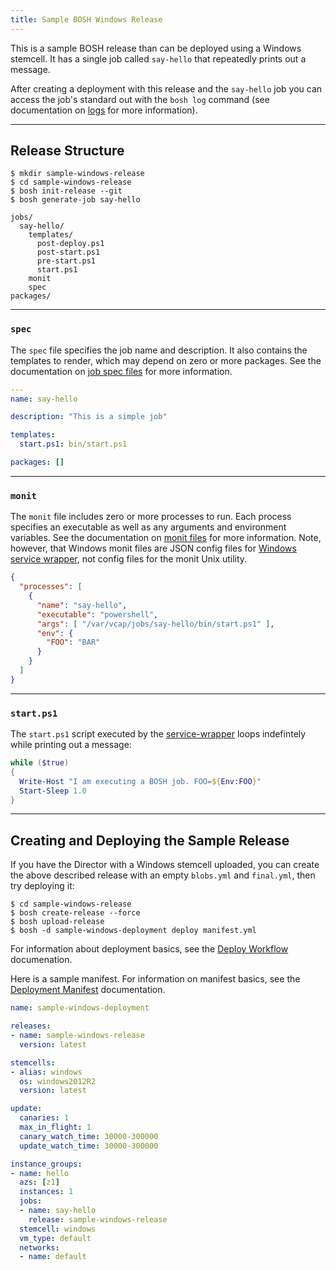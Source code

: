 ```yaml
---
title: Sample BOSH Windows Release
---
```


This is a sample BOSH release than can be deployed using a Windows stemcell. It has a single job called `say-hello` that repeatedly prints out a message.

After creating a deployment with this release and the `say-hello` job you can access the job's standard out with the `bosh log` command (see documentation on [logs](job-logs.md) for more information).

---
## <a id="release-structure"></a> Release Structure

```shell
$ mkdir sample-windows-release
$ cd sample-windows-release
$ bosh init-release --git
$ bosh generate-job say-hello
```

```
jobs/
  say-hello/
    templates/
      post-deploy.ps1
      post-start.ps1
      pre-start.ps1
      start.ps1
    monit
    spec
packages/
```

---
### <a id="say-hello-spec"></a> `spec`

The `spec` file specifies the job name and description. It also contains the templates to render, which may depend on zero or more packages. See the documentation on [job spec files](jobs.md#spec) for more information.

```yaml
---
name: say-hello

description: "This is a simple job"

templates:
  start.ps1: bin/start.ps1

packages: []
```

---
### <a id="say-hello-monit"></a> `monit`

The `monit` file includes zero or more processes to run. Each process specifies an executable as well as any arguments and environment variables. See the documentation on [monit files](jobs.md#monit) for more information. Note, however, that Windows monit files are JSON config files for [Windows service wrapper](https://github.com/kohsuke/winsw), not config files for the monit Unix utility.

```json
{
  "processes": [
    {
      "name": "say-hello",
      "executable": "powershell",
      "args": [ "/var/vcap/jobs/say-hello/bin/start.ps1" ],
      "env": {
        "FOO": "BAR"
      }
    }
  ]
}
```

---
### <a id="start-ps1"></a> `start.ps1`

The `start.ps1` script executed by the [service-wrapper](https://github.com/kohsuke/winsw) loops indefintely while printing out a message:

```powershell
while ($true)
{
  Write-Host "I am executing a BOSH job. FOO=${Env:FOO}"
  Start-Sleep 1.0
}
```

---
## <a id='deploying'></a> Creating and Deploying the Sample Release

If you have the Director with a Windows stemcell uploaded, you can create the above described release with an empty `blobs.yml` and `final.yml`, then try deploying it:

```shell
$ cd sample-windows-release
$ bosh create-release --force
$ bosh upload-release
$ bosh -d sample-windows-deployment deploy manifest.yml
```

For information about deployment basics, see the [Deploy Workflow](basic-workflow.md) documenation.

Here is a sample manifest. For information on manifest basics, see the [Deployment Manifest](deployment-manifest.md) documentation.

```yaml
name: sample-windows-deployment

releases:
- name: sample-windows-release
  version: latest

stemcells:
- alias: windows
  os: windows2012R2
  version: latest

update:
  canaries: 1
  max_in_flight: 1
  canary_watch_time: 30000-300000
  update_watch_time: 30000-300000

instance_groups:
- name: hello
  azs: [z1]
  instances: 1
  jobs:
  - name: say-hello
    release: sample-windows-release
  stemcell: windows
  vm_type: default
  networks:
  - name: default
```
